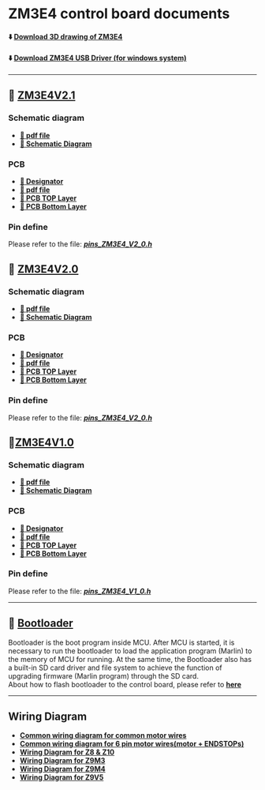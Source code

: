 # ZM3E4 control board documents 
#### :arrow_down: [Download 3D drawing of ZM3E4](./zm3e4_step.zip)
#### :arrow_down: [Download ZM3E4 USB Driver (for windows system)](./serial.zip)

-----
## :file_folder: [ZM3E4V2.1](./ZM3E4V21/)
### Schematic diagram
- **[:blue_book: pdf file](./ZM3E4V21/SCH_ZM3E4V21.pdf)** 
- **[:art: Schematic Diagram](./ZM3E4V21/SCH_ZM3E4V21.jpg)**
### PCB
- **[:art: Designator](./ZM3E4V21/Designator_ZM3E4_V21.jpg)**  
- **[:blue_book: pdf file](./ZM3E4V21/PCB_ZM3E4_V21.pdf)** 
- **[:art: PCB TOP Layer](./ZM3E4V21/PCB_TOP_ZM3E4_V21.jpg)**  
- **[:art: PCB Bottom Layer](./ZM3E4V21/PCB_BOTTOM_ZM3E4_V21.jpg)**  

### Pin define
Please refer to the file: [***pins_ZM3E4_V2_0.h***](./ZM3E4V20/pins_ZM3E4_V2_0.h)

## :file_folder: [ZM3E4V2.0](./ZM3E4V20/)
### Schematic diagram
- **[:blue_book: pdf file](./ZM3E4V20/SCH_ZM3E4V20.pdf)** 
- **[:art: Schematic Diagram](./ZM3E4V20/SCH_ZM3E4V20.jpg)**
### PCB
- **[:art: Designator](./ZM3E4V20/Designator_ZM3E4_V2.jpg)**  
- **[:blue_book: pdf file](./ZM3E4V20/PCB_ZM3E4_V20.pdf)** 
- **[:art: PCB TOP Layer](./ZM3E4V20/PCB_TOP_ZM3E4_V20.jpg)**  
- **[:art: PCB Bottom Layer](./ZM3E4V20/PCB_BOTTOM_ZM3E4_V20.jpg)**  
### Pin define
Please refer to the file: [***pins_ZM3E4_V2_0.h***](./ZM3E4V20/pins_ZM3E4_V2_0.h)

## :file_folder:[ZM3E4V1.0](./ZM3E4V1/)
### Schematic diagram  
- **[:blue_book: pdf file](./ZM3E4V1/SCH_ZM3E4V1.pdf)** 
- **[:art: Schematic Diagram](./ZM3E4V1/SCH_ZM3E4V1.jpg)**
### PCB
- **[:art: Designator](./ZM3E4V1/Designator_ZM3E4_V1.jpg)**  
- **[:blue_book: pdf file](./ZM3E4V1/PCB_ZM3E4_V1.pdf)** 
- **[:art: PCB TOP Layer](./ZM3E4V1/PCB_TOP_ZM3E4_V1.jpg)** 
- **[:art: PCB Bottom Layer](./ZM3E4V1/PCB_BOTTOM_ZM3E4_V1.jpg)** 
### Pin define  
Please refer to the file: [***pins_ZM3E4_V1_0.h***](./ZM3E4V1/pins_ZM3E4_V1_0.h)

-----
## :file_folder: [Bootloader](./flashBootloader/readme.md)
Bootloader is the boot program inside MCU. After MCU is started, it is necessary to run the bootloader to load the application program (Marlin) to the memory of MCU for running. At the same time, the Bootloader also has a built-in SD card driver and file system to achieve the function of upgrading firmware (Marlin program) through the SD card.     
About how to flash bootloader to the control board, please refer to [**here**](./flashBootloader/readme.md)

-----
## Wiring Diagram 
- **[Common wiring diagram for common motor wires](./Wiring/ZM3E4_Wiring_Diagram_4PINMotorCable.jpg)**
- **[Common wiring diagram for 6 pin motor wires(motor + ENDSTOPs)](./Wiring/ZM3E4_Wiring_Diagram_6PINMotorCable.jpg)**
- **[Wiring Diagram for Z8 & Z10](./Wiring/Z8_Z10_ZM3E4_DualZ_6PinMotorWire.jpg)**
- **[Wiring Diagram for Z9M3](./Wiring/Z9M3_ZM3E4.jpg)**
- **[Wiring Diagram for Z9M4](./Wiring/Z9M4_ZM3E4.jpg)**
- **[Wiring Diagram for Z9V5](./Wiring/Z9V5_ZM3E4.jpg)**
